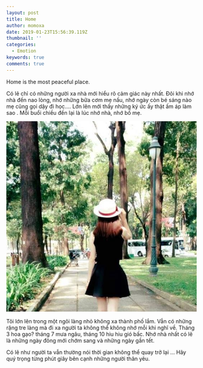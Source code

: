 ```yaml
---
layout: post
title: Home
author: momoxa
date: 2019-01-23T15:56:39.119Z
thumbnail: ''
categories:
  - Emotion
keywords: true
comments: true
---
```

Home is the most peaceful place.

Có lẽ chỉ có những người xa nhà mới hiểu rõ cảm giác này nhất. Đôi khi nhớ nhà đến nao lòng, nhớ những bữa cơm mẹ nấu, nhớ ngày còn bé sáng nào mẹ cũng gọi dậy đi học…. Lớn lên mới thấy những ký ức ấy thật ấm áp làm sao . Mỗi buổi chiều đến lại là lúc nhớ nhà, nhớ bố mẹ.

![TP HCM 2017](/assets/images/uploads/ss.jpeg)

Tôi lớn lên trong một ngôi làng nhỏ không xa thành phố lắm. Vẫn có những rặng tre làng mà đi xa người ta không thể không nhớ mỗi khi nghĩ về. Tháng 3 hoa gạo? tháng 7 mưa ngâu, tháng 10 hiu hiu gió bấc. Nhớ nhà nhất có lẽ là những ngày đông mới chớm sang và những ngày gần tết.

Có lẽ như người ta vẫn thường nói thời gian không thể quay trở lại … Hãy quý trọng từng phút giây bên cạnh những người thân yêu.
